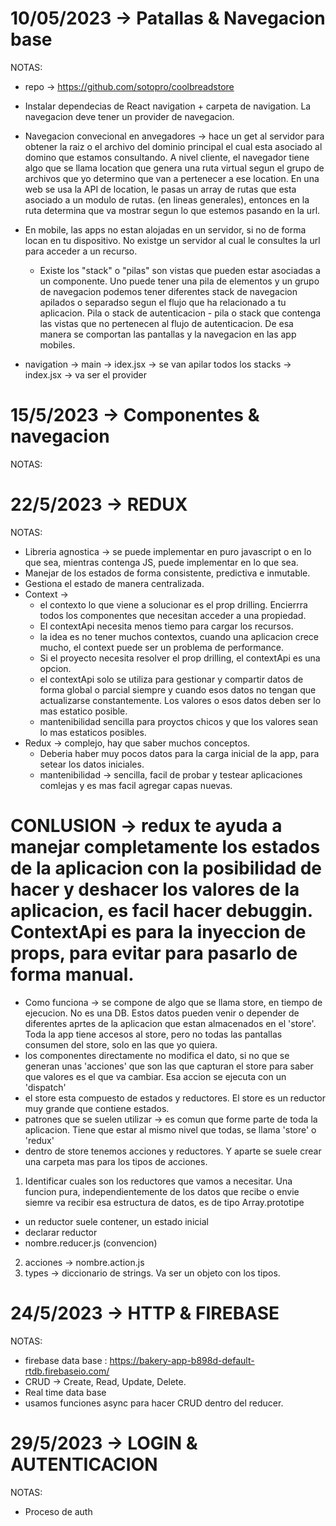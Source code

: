 # 10/05/2023 -> Patallas & Navegacion base
NOTAS: 
- repo -> https://github.com/sotopro/coolbreadstore

- Instalar dependecias de React navigation + carpeta de navigation. La navegacion deve tener un provider de navegacion.
- Navegacion convecional en anvegadores -> hace un get al servidor para obtener la raiz o el archivo del dominio principal el cual esta asociado al domino que estamos consultando. A nivel cliente, el navegador tiene algo que se llama location que genera una ruta virtual segun el grupo de archivos que yo determino que van a pertenecer a ese location. En una web se usa la API de location, le pasas un array de rutas que esta asociado a un modulo de rutas. (en lineas generales), entonces en la ruta determina que va mostrar segun lo que estemos pasando en la url.
- En mobile, las apps no estan alojadas en un servidor, si no de forma locan en tu dispositivo. No existge un servidor al cual le consultes la url para acceder a un recurso.
  * Existe los "stack" o "pilas" son vistas que pueden estar asociadas a un componente. Uno puede tener una pila de elementos y un grupo de navegacion podemos tener diferentes stack de navegacion apilados o separadso segun el flujo que ha relacionado a tu aplicacion. Pila o stack de autenticacion - pila o stack que contenga las vistas que no pertenecen al flujo de autenticacion. De esa manera se comportan las pantallas y la navegacion en las app mobiles. 
- navigation -> main -> idex.jsx -> se van apilar todos los stacks 
             -> index.jsx -> va ser el provider

# 15/5/2023 -> Componentes & navegacion
NOTAS: 

# 22/5/2023 -> REDUX
NOTAS: 
- Libreria agnostica -> se puede implementar en puro javascript o en lo que sea, mientras contenga JS, puede implementar en lo que sea. 
- Manejar de los estados de forma consistente, predictiva e inmutable. 
- Gestiona el estado de manera centralizada.
- Context -> 
  * el contexto lo que viene a solucionar es el prop drilling. Encierrra todos los componentes que necesitan acceder a una propiedad. 
  * El contextApi necesita menos tiemo para cargar los recursos. 
  * la idea es no tener muchos contextos, cuando una aplicacion crece mucho, el context puede ser un problema de performance. 
  * Si el proyecto necesita resolver el prop drilling, el contextApi es una opcion. 
  * el contextApi solo se utiliza para gestionar y compartir datos de forma global o parcial siempre y cuando esos datos no tengan que actualizarse constantemente. Los valores o esos datos deben ser lo mas estatico posible. 
  * mantenibilidad sencilla para proyctos chicos y que los valores sean lo mas estaticos posibles. 
- Redux -> complejo, hay que saber muchos conceptos.
  * Deberia haber muy pocos datos para la carga inicial de la app, para setear los datos iniciales. 
  * mantenibilidad -> sencilla, facil de probar y testear aplicaciones comlejas y es mas facil agregar capas nuevas. 
# CONLUSION -> redux te ayuda a manejar completamente los estados de la aplicacion con la posibilidad de hacer y deshacer los valores de la aplicacion, es facil hacer debuggin. ContextApi es para la inyeccion de props, para evitar para pasarlo de forma manual.
- Como funciona -> se compone de algo que se llama store, en tiempo de ejecucion. No es una DB. Estos datos pueden venir o depender de diferentes aprtes de la aplicacion que estan almacenados en el 'store'. Toda la app tiene accesos al store, pero no todas las pantallas consumen del store, solo en las que yo quiera. 
- los componentes directamente no modifica el dato, si no que se generan unas 'acciones' que son las que capturan el store para saber que valores es el que va cambiar. Esa accion se ejecuta con un 'dispatch' 
- el store esta compuesto de estados y reductores. El store es un reductor muy grande que contiene estados. 
- patrones que se suelen utilizar -> es comun que forme parte de toda la aplicacion. Tiene que estar al mismo nivel que todas, se llama 'store' o 'redux'
- dentro de store tenemos acciones y reductores. Y aparte se suele crear una carpeta mas para los tipos de acciones. 
1. Identificar cuales son los reductores que vamos a necesitar. Una funcion pura, independientemente de los datos que recibe o envie siemre va recibir esa estructura de datos, es de tipo Array.prototipe
  * un reductor suele contener, un estado inicial
  * declarar reductor
  * nombre.reducer.js (convencion)
2. acciones -> nombre.action.js
3. types -> diccionario de strings. Va ser un objeto con los tipos. 

# 24/5/2023 -> HTTP & FIREBASE
NOTAS: 
- firebase data base : https://bakery-app-b898d-default-rtdb.firebaseio.com/
- CRUD -> Create, Read, Update, Delete. 
- Real time data base
- usamos funciones async para hacer CRUD dentro del reducer. 

# 29/5/2023 -> LOGIN & AUTENTICACION
NOTAS:
- Proceso de auth